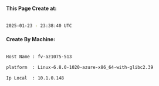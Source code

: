 
   
#### This Page Create at:

```bash

2025-01-23 - 23:38:40 UTC

```

#### Create By Machine:

```bash

Host Name : fv-az1075-513

platform  : Linux-6.8.0-1020-azure-x86_64-with-glibc2.39

Ip Local  : 10.1.0.148

```

